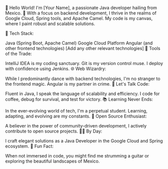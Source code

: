 👋 Hello World! I'm [Your Name], a passionate Java developer hailing from Mexico. 🌮 With a focus on backend development, I thrive in the realms of Google Cloud, Spring tools, and Apache Camel. My code is my canvas, where I paint robust and scalable solutions.

🚀 Tech Stack:

Java (Spring Boot, Apache Camel)
Google Cloud Platform
Angular (and other frontend technologies)
[Add any other relevant technologies]
🔧 Tools of the Trade:

IntelliJ IDEA is my coding sanctuary.
Git is my version control muse.
I deploy with confidence using Jenkins.
🌐 Web Wizardry:

While I predominantly dance with backend technologies, I'm no stranger to the frontend magic. Angular is my partner in crime.
💬 Let's Talk Code:

Fluent in Java, I speak the language of scalability and efficiency.
I code for coffee, debug for survival, and test for victory.
📚 Learning Never Ends:

In the ever-evolving world of tech, I'm a perpetual student. Learning, adapting, and evolving are my constants.
🌟 Open Source Enthusiast:

A believer in the power of community-driven development, I actively contribute to open source projects.
👨‍💻 By Day:

I craft elegant solutions as a Java Developer in the Google Cloud and Spring ecosystem.
🎸 Fun Fact:

When not immersed in code, you might find me strumming a guitar or exploring the beautiful landscapes of Mexico.

<!---
marcoantoniodevcloud/marcoantoniodevcloud is a ✨ special ✨ repository because its `README.md` (this file) appears on your GitHub profile.
You can click the Preview link to take a look at your changes.
--->
